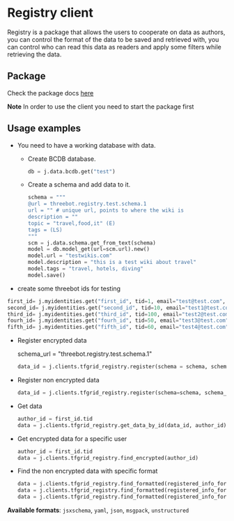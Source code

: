 # Registry client

Registry is a package that allows the users to cooperate on data as authors, you can control the format of the data to be saved and retrieved with, you can control who can read this data as readers and apply some filters while retrieving the data.

## Package

Check the package docs [here](https://github.com/threefoldtech/jumpscaleX_threebot/blob/master/ThreeBotPackages/tfgrid/registry/wiki/README.md)

**Note** In order to use the client you need to start the package first

## Usage examples

* You need to have a working database with data.

  * Create BCDB database.

    ```python
    db = j.data.bcdb.get("test")
    ```

  * Create a schema and add data to it.

    ```python
    schema = """
    @url = threebot.registry.test.schema.1
    url = "" # unique url, points to where the wiki is
    description = ""
    topic = "travel,food,it" (E)
    tags = (LS)
    """
    scm = j.data.schema.get_from_text(schema)
    model = db.model_get(url=scm.url).new()
    model.url = "testwikis.com"
    model.description = "this is a test wiki about travel"
    model.tags = "travel, hotels, diving"
    model.save()
    ```

* create some threebot ids for testing

```python
first_id= j.myidentities.get("first_id", tid=1, email="test@test.com", tname="first")
second_id= j.myidentities.get("second_id", tid=10, email="test1@test.com", tname="second")
third_id= j.myidentities.get("third_id", tid=100, email="test2@test.com", tname="third")
fourh_id= j.myidentities.get("fourh_id", tid=50, email="test3@test.com", tname="fourth")
fifth_id= j.myidentities.get("fifth_id", tid=60, email="test4@test.com", tname="fifth")
```

* Register encrypted data

    schema_url = "threebot.registry.test.schema.1"

    ```python
    data_id = j.clients.tfgrid_registry.register(schema = schema, schema_url=schema_url, authors = [first_id.tid, second_id.tid, third_id.tid], model=model,is_encrypted_data = True,readers = [fourh_id.tid, fifth_id.tid])
    ```

* Register non encrypted data

    ```python
    data_id = j.clients.tfgrid_registry.register(schema=schema, schema_url=schema_url, authors=[first_id.tid, second_id.tid, third_id.tid], model=model,is_encrypted_data=False)
    ```

* Get data

    ```python
    author_id = first_id.tid
    data = j.clients.tfgrid_registry.get_data_by_id(data_id, author_id)
    ```

* Get encrypted data for a specific user

    ```python
    author_id = first_id.tid
    data = j.clients.tfgrid_registry.find_encrypted(author_id)
    ```

* Find the non encrypted data with specific format

    ```python
    data = j.clients.tfgrid_registry.find_formatted(registered_info_format = "jsxschema")
    data = j.clients.tfgrid_registry.find_formatted(registered_info_format = "yaml")
    data = j.clients.tfgrid_registry.find_formatted(registered_info_format = "json")
    ```

**Available formats**: `jsxschema`, `yaml`, `json`, `msgpack`, `unstructured`
